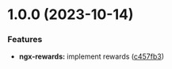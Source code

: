 # 1.0.0 (2023-10-14)


### Features

* **ngx-rewards:** implement rewards ([c457fb3](https://github.com/khumozin/ngx-rewards/commit/c457fb3bf7ed76ad7e2ff1d45d54d7214acbcdbf))
